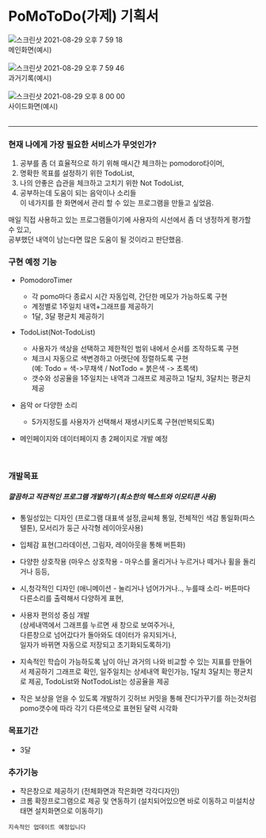 # PoMoToDo(가제) 기획서

![스크린샷 2021-08-29 오후 7 59 18](https://user-images.githubusercontent.com/81023768/131248279-785abf9c-1497-40fb-817e-1239ae25868a.png)  
메인화면(예시)  
<br/>
![스크린샷 2021-08-29 오후 7 59 46](https://user-images.githubusercontent.com/81023768/131248280-d8782418-6203-4b3d-b6ac-f588ec11aa2d.png)  
과거기록(예시)  
<br/>
![스크린샷 2021-08-29 오후 8 00 00](https://user-images.githubusercontent.com/81023768/131248282-bf753386-a41b-46dc-8b33-2aaa79da774d.png)  
사이드화면(예시)  
<br/>

---
  
### 현재 나에게 가장 필요한 서비스가 무엇인가?  
   1. 공부를 좀 더 효율적으로 하기 위해 매시간 체크하는 pomodoro타이머,  
   2. 명확한 목표를 설정하기 위한 TodoList,  
   3. 나의 안좋은 습관을 체크하고 고치기 위한 Not TodoList,  
   4. 공부하는데 도움이 되는 음악이나 소리들   
   이 네가지를 한 화면에서 관리 할 수 있는 프로그램을 만들고 싶었음.  
   
   매일 직접 사용하고 있는 프로그램들이기에 사용자의 시선에서 좀 더 냉정하게 평가할 수 있고,  
   공부했던 내역이 남는다면 많은 도움이 될 것이라고 판단했음.  
   
   ### 구현 예정 기능  
   - PomodoroTimer  
      - 각 pomo마다 종료시 시간 자동입력, 간단한 메모가 가능하도록 구현  
      - 계정별로 1주일치 내역+그래프를 제공하기  
      - 1달, 3달 평균치 제공하기  
      
   - TodoList(Not-TodoList)
      - 사용자가 색상을 선택하고 제한적인 범위 내에서 순서를 조작하도록 구현  
      - 체크시 자동으로 색변경하고 아랫단에 정렬하도록 구현   
        (예:  Todo = 색->무채색 / NotTodo = 붉은색 -> 초록색)  
      - 갯수와 성공율을 1주일치는 내역과 그래프로 제공하고 1달치, 3달치는  평균치 제공
      
   - 음악 or 다양한 소리  
      - 5가지정도를 사용자가 선택해서 재생시키도록 구현(반복되도록)  
   - 메인페이지와 데이터페이지 총 2페이지로 개발 예정
   <br/>
   
      
   ### 개발목표
   ##### 깔끔하고 직관적인 프로그램 개발하기 (최소한의 텍스트와 이모티콘 사용) 
   
   - 통일성있는 디자인 (프로그램 대표색 설정,글씨체 통일, 전체적인 색감 통일화(파스텔톤), 모서리가 둥근 사각형 레이아웃사용)

   - 입체감 표현(그라데이션, 그림자, 레이아웃을 통해 버튼화)  

   - 다양한 상호작용 (마우스 상호작용 - 마우스를 올리거나 누르거나 떼거나 휠을 돌리거나 등등,  

   - 시,청각적인 디자인 (애니메이션 - 눌리거나 넘어가거나.., 누를때 소리- 버튼마다 다른소리를 출력해서 다양하게 표현,

   - 사용자 편의성 중심 개발  
     (상세내역에서 그래프를 누르면 새 창으로 보여주거나,  
       다른창으로 넘어갔다가 돌아와도 데이터가 유지되거나,   
       일자가 바뀌면 자동으로 저장되고 초기화되도록하기)
       
   - 지속적인 학습이 가능하도록 남이 아닌 과거의 나와 비교할 수 있는 지표를 만들어서 제공하기
     그래프로 확인, 일주일치는 상세내역 확인가능, 1달치 3달치는 평균치로 제공, TodoList와 NotTodoList는  성공율을 제공
     
   - 작은 보상을 얻을 수 있도록 개발하기
     깃허브 커밋을 통해 잔디가꾸기를 하는것처럼 pomo갯수에 따라 각기 다른색으로 표현된 달력 시각화
   
   
   ### 목표기간
   - 3달
  
   ### 추가기능
  -  작은창으로 제공하기  (전체화면과 작은화면 각각디자인)
  -  크롬 확장프로그램으로 제공 및 연동하기 (설치되어있으면 바로 이동하고 미설치상태면 설치화면으로 이동하기)
   
   
```
지속적인 업데이트 예정입니다
```
